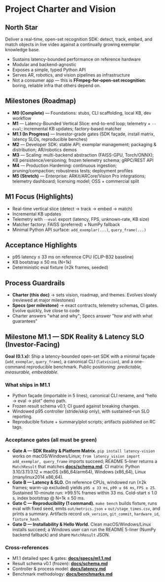 # Project Charter and Vision

## North Star

Deliver a real-time, open-set recognition SDK: detect, track, embed, and match objects in live video against a continually growing exemplar knowledge base.

- Sustains latency-bounded performance on reference hardware
- Modular and backend-agnostic
- Exposes a simple, typed Python API
- Serves AR, robotics, and vision pipelines as infrastructure
- Not a consumer app — this is **FFmpeg-for-open-set recognition**: boring, reliable infra that others depend on.

## Milestones (Roadmap)

- **M0 (Complete)** — Foundations: stubs, CLI scaffolding, local KB, dev workflow
- **M1** — Latency-Bounded Vertical Slice: end-to-end loop; telemetry + `--eval`; incremental KB updates; factory-based matcher
- **M1.1 (In Progress)** — Investor-grade gates (SDK façade, install matrix, latency SLOs, reproducible benches)
- **M2** — Developer SDK: stable API; exemplar management; packaging & distribution; AR/robotics demos
- **M3** — Scaling: multi-backend abstraction (FAISS-GPU, Torch/ONNX); KB persistence/versioning; frozen telemetry schema; gRPC/REST API
- **M4** — Production Hardening: continuous ingestion; pruning/compaction; robustness tests; deployment profiles
- **M5 (Stretch)** — Enterprise: ARKit/ARCore/Vision Pro integrations; telemetry dashboard; licensing model; OSS + commercial split

## M1 Focus (Highlights)

- Real-time vertical slice (detect → track → embed → match)
- Incremental KB updates
- Telemetry with `--eval` export (latency, FPS, unknown-rate, KB size)
- Matcher factory: FAISS (preferred) + NumPy fallback
- Minimal Python API surface: `add_exemplar(...)`, `query_frame(...)`

## Acceptance Highlights

- p95 latency ≤ 33 ms on reference CPU (CLIP-B32 baseline)
- KB bootstrap ≤ 50 ms (N=1k)
- Deterministic eval fixture (≥2k frames, seeded)

## Process Guardrails

- **Charter (this doc)** → sets vision, roadmap, and themes. Evolves slowly (reviewed at major milestones)
- **Specs (per milestone)** → exact contracts, telemetry schemas, CI gates. Evolve quickly, live close to code
- Charter answers "what and why"; Specs answer "how and with what guarantees"

## Milestone M1.1 — SDK Reality & Latency SLO (Investor-Facing)

**Goal (0.1.x):** Ship a latency-bounded open-set SDK with a minimal façade (`add_exemplar`, `query_frame`), a canonical CLI (`latvision`), and a one-command reproducible benchmark. Public positioning: *predictable, measurable, embeddable*.

### What ships in M1.1

- Python façade (importable in 5 lines), canonical CLI rename, and “hello → eval → plot” demo path.
- Frozen result schema v0.1; CI guard against breaking changes.
- Windowed p95 controller (stride/skip only), with sustained-run SLO reporting.
- Reproducible fixture + summary/plot scripts; artifacts published on RC tags.

### Acceptance gates (all must be green)

- **Gate A — SDK Reality & Platform Matrix.** `pip install latency-vision` works on macOS/Windows/Linux; `from latency_vision import add_exemplar, query_frame` imports succeed; README 5-liner returns a `MatchResult` that matches **[docs/schema.md](../schema.md)**. CI matrix: Python 3.10/3.11/3.12 × macOS (x86_64/arm64), Windows (x86_64), Linux (manylinux2014 x86_64).
- **Gate B — Latency & SLO.** On reference CPUs, windowed run (≥2k frames; warm-up excluded) yields `p95 ≤ 33 ms`, `p99 ≤ 66 ms`, `FPS ≥ 25`. Sustained 10-minute run: ≥99.5% frames within 33 ms. Cold-start ≤ 1.0 s, index bootstrap @ N=1k ≤ 50 ms.
- **Gate C — Reproducibility (1 command).** `make bench` builds fixture, runs eval with fixed seed, emits `out/metrics.json` + `out/stage_times.csv`, and prints a summary. Artifacts record `sdk_version`, `git_commit`, `hardware_id`, `fixture_hash`.
- **Gate D — Installability & Hello World.** Clean macOS/Windows/Linux installs succeed; a Windows user can run the README 5-liner (NumPy backend fallback) and share `MatchResult` JSON.

### Cross-references

- M1.1 detailed spec & gates: **[docs/specs/m1.1.md](../specs/m1.1.md)**
- Result schema v0.1 (frozen): **[docs/schema.md](../schema.md)**
- Controller & process model: **[docs/latency.md](../latency.md)**
- Benchmark methodology: **[docs/benchmarks.md](../benchmarks.md)**
